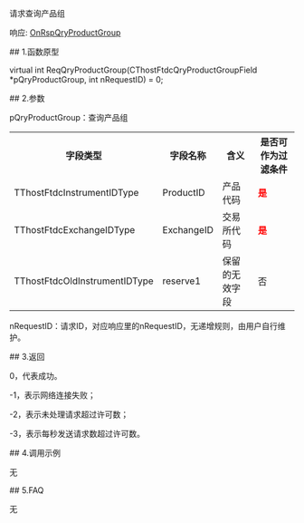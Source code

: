 <p>请求查询产品组</p>
<p>响应: <a href="../../CTHOSTFTDCTRADERAPI/ONRSPQRYPRODUCTGROUP/">OnRspQryProductGroup</a></p>
<span class="anchor" id="948543cc-a31f-4579-ae96-1b55ff0e18a0"></span>
## 1.函数原型
<p>virtual int ReqQryProductGroup(CThostFtdcQryProductGroupField *pQryProductGroup, int nRequestID) = 0;</p>
<span class="anchor" id="cd952a5e-5ec5-4e1f-a59f-9836e8d7f09c"></span>
## 2.参数
<p>pQryProductGroup：查询产品组</p>
<table><tr><th style="TEXT-ALIGN: center;">字段类型</th><th style="TEXT-ALIGN: center;">字段名称</th><th style="TEXT-ALIGN: center;">含义</th><th style="TEXT-ALIGN: center;">是否可作为过滤条件</th></tr><tr><td style="TEXT-ALIGN: left;">TThostFtdcInstrumentIDType</td>
<td style="TEXT-ALIGN: left;">ProductID</td>
<td style="TEXT-ALIGN: left;">产品代码</td>
<td style="TEXT-ALIGN: left;"><strong><font color="#FF0000">是</font></strong></td>
</tr>
<tr><td style="TEXT-ALIGN: left;">TThostFtdcExchangeIDType</td>
<td style="TEXT-ALIGN: left;">ExchangeID</td>
<td style="TEXT-ALIGN: left;">交易所代码</td>
<td style="TEXT-ALIGN: left;"><strong><font color="#FF0000">是</font></strong></td>
</tr>
<tr><td style="TEXT-ALIGN: left;">TThostFtdcOldInstrumentIDType</td>
<td style="TEXT-ALIGN: left;">reserve1</td>
<td style="TEXT-ALIGN: left;">保留的无效字段</td>
<td style="TEXT-ALIGN: left;">否</td>
</tr>
</table>
<p>nRequestID：请求ID，对应响应里的nRequestID，无递增规则，由用户自行维护。</p>
<span class="anchor" id="61bb6888-5750-4c0b-b4cb-8a9a653d559b"></span>
## 3.返回
<p>0，代表成功。</p>
<p>-1，表示网络连接失败；</p>
<p>-2，表示未处理请求超过许可数；</p>
<p>-3，表示每秒发送请求数超过许可数。</p>
<span class="anchor" id="39461415-a162-4e70-ab68-dbcc7f857e3b"></span>
## 4.调用示例
<p>无</p>
<span class="anchor" id="52c567b9-2e20-4931-9589-3ab66f1a8536"></span>
## 5.FAQ
<p>无</p>
